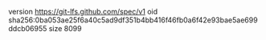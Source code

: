 version https://git-lfs.github.com/spec/v1
oid sha256:0ba053ae25f6a40c5ad9df351b4bb416f46fb0a6f42e93bae5ae699ddcb06955
size 8099
